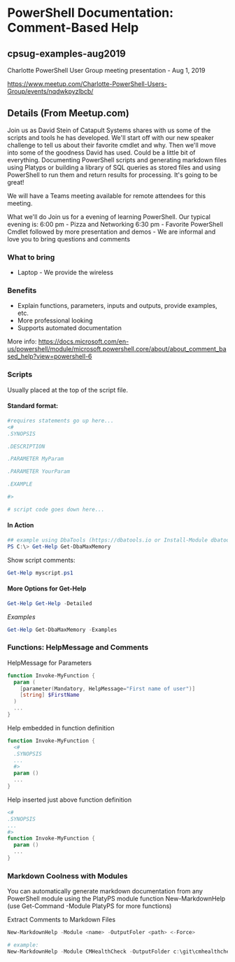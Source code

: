 # PowerShell Documentation: Comment-Based Help

## cpsug-examples-aug2019

Charlotte PowerShell User Group meeting presentation - Aug 1, 2019 

https://www.meetup.com/Charlotte-PowerShell-Users-Group/events/nqdwkpyzlbcb/

## Details (From Meetup.com)

Join us as David Stein of Catapult Systems shares with us some of the scripts and tools he has developed. We'll start off with our new speaker challenge to tell us about their favorite cmdlet and why. Then we'll move into some of the goodness David has used. Could be a little bit of everything. Documenting PowerShell scripts and generating markdown files using Platyps or building a library of SQL queries as stored files and using PowerShell to run them and return results for processing. It's going to be great!

We will have a Teams meeting available for remote attendees for this meeting.

What we'll do
Join us for a evening of learning PowerShell. Our typical evening is:
6:00 pm - Pizza and Networking
6:30 pm - Favorite PowerShell Cmdlet followed by more presentation and demos - We are informal and love you to bring questions and comments

### What to bring

* Laptop - We provide the wireless

### Benefits

* Explain functions, parameters, inputs and outputs, provide examples, etc.
* More professional looking
* Supports automated documentation

More info: https://docs.microsoft.com/en-us/powershell/module/microsoft.powershell.core/about/about_comment_based_help?view=powershell-6

### Scripts

Usually placed at the top of the script file.

#### Standard format: 

```powershell
#requires statements go up here...
<#
.SYNOPSIS

.DESCRIPTION

.PARAMETER MyParam

.PARAMETER YourParam

.EXAMPLE

#>

# script code goes down here...
```

#### In Action

```powershell
## example using DbaTools (https://dbatools.io or Install-Module dbatools)
PS C:\> Get-Help Get-DbaMaxMemory
```
Show script comments:

```powershell
Get-Help myscript.ps1
```

#### More Options for Get-Help

```powershell
Get-Help Get-Help -Detailed
```

_Examples_

```powershell
Get-Help Get-DbaMaxMemory -Examples
```

### Functions: HelpMessage and Comments

HelpMessage for Parameters

```powershell
function Invoke-MyFunction {
  param (
    [parameter(Mandatory, HelpMessage="First name of user")]
    [string] $FirstName
  )
  ...
}
```

Help embedded in function definition

```powershell
function Invoke-MyFunction {
  <#
  .SYNOPSIS
  ...
  #>
  param ()
  ...
}
```

Help inserted just above function definition

```powershell
<#
.SYNOPSIS
...
#>
function Invoke-MyFunction {
  param ()
  ...
}
```

### Markdown Coolness with Modules

You can automatically generate markdown documentation from any PowerShell module using the PlatyPS module function New-MarkdownHelp (use Get-Command -Module PlatyPS for more functions)

Extract Comments to Markdown Files

```powershell
New-MarkdownHelp -Module <name> -OutputFoler <path> <-Force>

# example:
New-MarkdownHelp -Module CMHealthCheck -OutputFolder c:\git\cmhealthcheck\docs -Force
```
